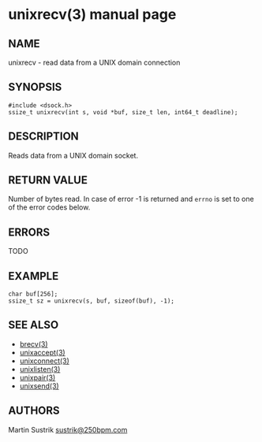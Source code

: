# unixrecv(3) manual page

## NAME

unixrecv - read data from a UNIX domain connection

## SYNOPSIS

```
#include <dsock.h>
ssize_t unixrecv(int s, void *buf, size_t len, int64_t deadline);
```

## DESCRIPTION

Reads data from a UNIX domain socket.

## RETURN VALUE

Number of bytes read. In case of error -1 is returned and `errno` is set to one of the error codes below.

## ERRORS

TODO

## EXAMPLE

```
char buf[256];
ssize_t sz = unixrecv(s, buf, sizeof(buf), -1);
```

## SEE ALSO

* [brecv(3)](brecv.html)
* [unixaccept(3)](unixaccept.html)
* [unixconnect(3)](unixconnect.html)
* [unixlisten(3)](unixlisten.html)
* [unixpair(3)](unixpair.html)
* [unixsend(3)](unixsend.html)

## AUTHORS

Martin Sustrik <sustrik@250bpm.com>

